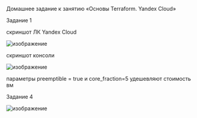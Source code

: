 Домашнее задание к занятию «Основы Terraform. Yandex Cloud»

Задание 1

скриншот ЛК Yandex Cloud

![изображение](https://github.com/ArtemDuke/shrdevops-4-terraform_homework_2/assets/161213872/248a4739-4104-4c6f-9529-e65e012dfc23)

скриншот консоли

![изображение](https://github.com/ArtemDuke/shrdevops-4-terraform_homework_2/assets/161213872/cc3060b9-590b-489b-beeb-661c59dbd163)

параметры preemptible = true и core_fraction=5 удешевляют стоимость вм

Задание 4

![изображение](https://github.com/ArtemDuke/shrdevops-4-terraform_homework_2/assets/161213872/ebe6cf2a-8d78-4df8-bdbe-646e6846fd97)
